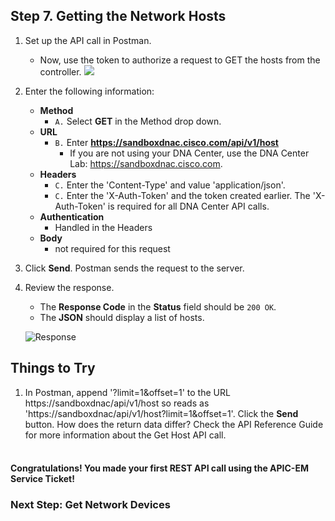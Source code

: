 ## Step 7. Getting the Network Hosts

1. Set up the API call in Postman.
	* Now, use the token to authorize a request to GET the hosts from the controller.
	![](/posts/files/coding-101-rest-basics-ga/assets/images/postman4.png)

2. Enter the following information:
	* **Method**
		* `A.` Select **GET** in the Method drop down.
	* **URL**
		* `B.` Enter **https://sandboxdnac.cisco.com/api/v1/host**
            * If you are not using your DNA Center, use the DNA Center Lab: https://sandboxdnac.cisco.com.
	* **Headers**
		* `C.` Enter the 'Content-Type' and value 'application/json'.
		* `C.` Enter the 'X-Auth-Token' and the token created earlier. The 'X-Auth-Token' is required for all DNA Center API calls.
	* **Authentication**
		* Handled in the Headers
	* **Body**
	 	* not required for this request
3. Click **Send**. Postman sends the request to the server.

4. Review the response.
	* The **Response Code** in the **Status** field should be `200 OK`.
	* The **JSON** should display a list of hosts.

    ![](/posts/files/coding-101-rest-basics-ga/assets/images/postman5.png "Response")

## Things to Try
1. In Postman, append '?limit=1&offset=1' to the URL https://sandboxdnac/api/v1/host so reads as 'https://sandboxdnac/api/v1/host?limit=1&offset=1'. Click the **Send** button. How does the return data differ?  Check the API Reference Guide for more information about the Get Host API call.
<br/><br/>

#### Congratulations! You made your first REST API call using the APIC-EM Service Ticket!

### Next Step: Get Network Devices
